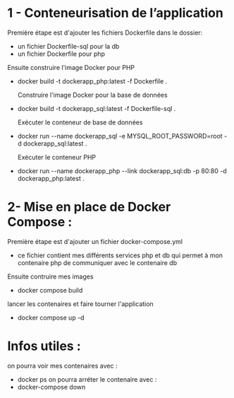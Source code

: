  # 1 - Conteneurisation de l’application 

   Première étape est d'ajouter les fichiers Dockerfile dans le dossier:
  - un fichier Dockerfile-sql pour la db
  - un fichier Dockerfile pour php


   Ensuite construire l'image Docker pour PHP 
- docker build -t dockerapp_php:latest -f Dockerfile .

  Construire l'image Docker pour la base de données  
- docker build -t dockerapp_sql:latest -f Dockerfile-sql .

   Exécuter le conteneur de base de données
- docker run --name dockerapp_sql -e MYSQL_ROOT_PASSWORD=root -d dockerapp_sql:latest .

   Exécuter le conteneur PHP
- docker run --name dockerapp_php --link dockerapp_sql:db -p 80:80 -d dockerapp_php:latest .


 # 2- Mise en place de Docker Compose : 

   Première étape est d'ajouter un fichier docker-compose.yml
  - ce fichier contient mes différents services php et db
    qui permet à mon contenaire php de communiquer avec le contenaire db
    
   Ensuite contruire mes images 
  - docker compose build
  
   lancer les contenaires et faire tourner l'application
  - docker compose up -d




# Infos utiles : 
on pourra voir mes contenaires avec : 
  - docker ps
on pourra arréter le contenaire avec :
  - docker-compose down 
